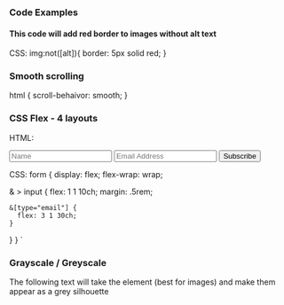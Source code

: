 ### Code Examples

#### This code will add red border to images without alt text

CSS:
img:not([alt]){
border: 5px solid red;
}

### Smooth scrolling

html {
scroll-behaivor: smooth;
}

### CSS Flex - 4 layouts

HTML:

<form>
  <input type="text" placeholder="Name">
  <input type="email" placeholder="Email Address">
  <input type="submit" value="Subscribe">
</form>
CSS:
form {
  display: flex;
  flex-wrap: wrap;
  
  & > input {
    flex: 1 1 10ch;
    margin: .5rem;
    
    &[type="email"] {
      flex: 3 1 30ch;
    }
  }
}
`

### Grayscale / Greyscale

The following text will take the element (best for images) and make them appear as a grey silhouette

